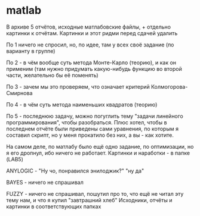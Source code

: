 # matlab

В архиве 5 отчётов, исходные матлабовские файлы, + отдельно картинки к отчётам.
Картинки и этот ридми перед сдачей удалить

По 1 ничего не спросил, но, по идее, там у всех своё задание (по варианту в группе)

По 2 - в чём вообще суть метода Монте-Карло (теорию), и как он применим (там нужно придумать какую-нибудь функцию во второй части, желательно бы её поменять)

По 3 - зачем мы это проверяем, что означает критерий Колмогорова-Смирнова

По 4 - в чём суть метода наименьших квадратов (теорию)

По 5 - последнюю задачу, можно погуглить тему "задачи линейного программирования", чтобы разобраться. Плюс хотел, чтобы в последнем отчёте были приведены сами уравнения, по которым я составил скрипт, но у меня прокатило без них, а вы - как хотите.

На самом деле, по матлабу было ещё одно задание, по оптимизации, но я его дропнул, ибо ничего не работает. Картинки и наработки - в папке (LAB5)

ANYLOGIC - "Ну чо, понравился энилоджик?" "ну да"

BAYES - ничего не спрашивал

FUZZY - ничего не спрашивал, пошутил про то, что ещё не читал эту тему нам, и что я купил "завтрашний хлеб"
Исходники, отчёты и картинки в соответствующих папках
